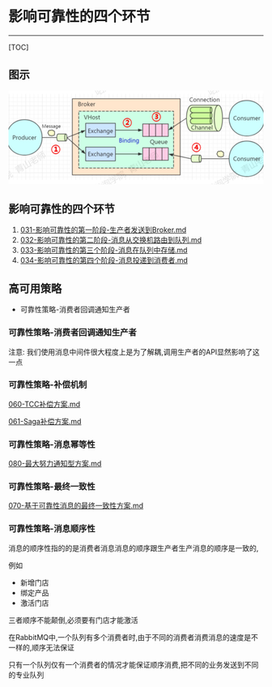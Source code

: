 # 影响可靠性的四个环节

---

[TOC]

## 图示

![image-20201119112438108](../../../../../assets/image-20201119112438108.png)

## 影响可靠性的四个环节

1.  [031-影响可靠性的第一阶段-生产者发送到Broker.md](031-影响可靠性的第一阶段-生产者发送到Broker.md)
2.  [032-影响可靠性的第二阶段-消息从交换机路由到队列.md](032-影响可靠性的第二阶段-消息从交换机路由到队列.md)
3.  [033-影响可靠性的第三个阶段-消息在队列中存储.md](033-影响可靠性的第三个阶段-消息在队列中存储.md)
4.  [034-影响可靠性的第四个阶段-消息投递到消费者.md](034-影响可靠性的第四个阶段-消息投递到消费者.md)

## 高可用策略

- 可靠性策略-消费者回调通知生产者

### 可靠性策略-消费者回调通知生产者

注意: 我们使用消息中间件很大程度上是为了解耦,调用生产者的API显然影响了这一点

### 可靠性策略-补偿机制

 [060-TCC补偿方案.md](../../../../../08-transaction/02-distributed-transaction/060-TCC补偿方案.md)  

 [061-Saga补偿方案.md](../../../../../08-transaction/02-distributed-transaction/061-Saga补偿方案.md) 

### 可靠性策略-消息幂等性

[080-最大努力通知型方案.md](../../../../../08-transaction/02-distributed-transaction/080-最大努力通知型方案.md) 

### 可靠性策略-最终一致性

[070-基于可靠性消息的最终一致性方案.md](../../../../../08-transaction/02-distributed-transaction/070-基于可靠性消息的最终一致性方案.md)  

### 可靠性策略-消息顺序性

消息的顺序性指的的是消费者消息消息的顺序跟生产者生产消息的顺序是一致的,

例如

- 新增门店
- 绑定产品
- 激活门店

三者顺序不能颠倒,必须要有门店才能激活

在RabbitMQ中,一个队列有多个消费者时,由于不同的消费者消费消息的速度是不一样的,顺序无法保证

只有一个队列仅有一个消费者的情况才能保证顺序消费,把不同的业务发送到不同的专业队列

